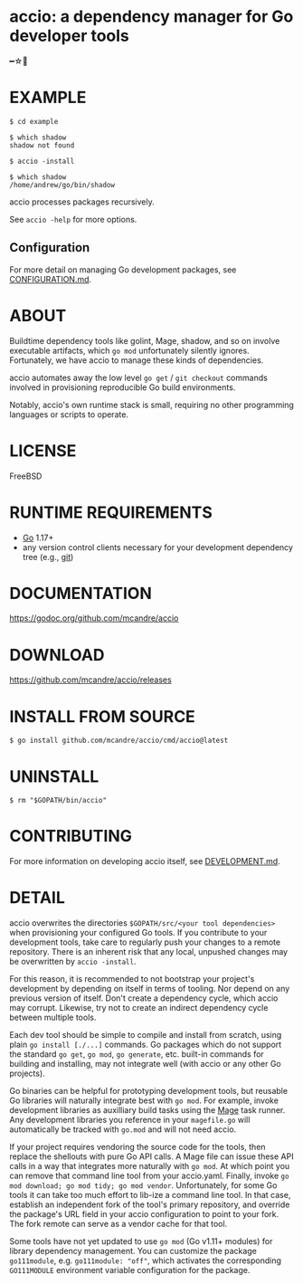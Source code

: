 # accio: a dependency manager for Go developer tools

━☆ﾟ

# EXAMPLE

```console
$ cd example

$ which shadow
shadow not found

$ accio -install

$ which shadow
/home/andrew/go/bin/shadow
```

accio processes packages recursively.

See `accio -help` for more options.

## Configuration

For more detail on managing Go development packages, see [CONFIGURATION.md](CONFIGURATION.md).

# ABOUT

Buildtime dependency tools like golint, Mage, shadow, and so on involve executable artifacts, which `go mod` unfortunately silently ignores. Fortunately, we have accio to manage these kinds of dependencies.

accio automates away the low level `go get` / `git checkout` commands involved in provisioning reproducible Go build environments.

Notably, accio's own runtime stack is small, requiring no other programming languages or scripts to operate.

# LICENSE

FreeBSD

# RUNTIME REQUIREMENTS

* [Go](https://golang.org/) 1.17+
* any version control clients necessary for your development dependency tree (e.g., [git](https://git-scm.com/))

# DOCUMENTATION

https://godoc.org/github.com/mcandre/accio

# DOWNLOAD

https://github.com/mcandre/accio/releases

# INSTALL FROM SOURCE

```console
$ go install github.com/mcandre/accio/cmd/accio@latest
```

# UNINSTALL

```console
$ rm "$GOPATH/bin/accio"
```

# CONTRIBUTING

For more information on developing accio itself, see [DEVELOPMENT.md](DEVELOPMENT.md).

# DETAIL

accio overwrites the directories `$GOPATH/src/<your tool dependencies>` when provisioning your configured Go tools. If you contribute to your development tools, take care to regularly push your changes to a remote repository. There is an inherent risk that any local, unpushed changes may be overwritten by `accio -install`.

For this reason, it is recommended to not bootstrap your project's development by depending on itself in terms of tooling. Nor depend on any previous version of itself. Don't create a dependency cycle, which accio may corrupt. Likewise, try not to create an indirect dependency cycle between multiple tools.

Each dev tool should be simple to compile and install from scratch, using plain `go install [./...]` commands. Go packages which do not support the standard `go get`, `go mod`, `go generate`, etc. built-in commands for building and installing, may not integrate well (with accio or any other Go projects).

Go binaries can be helpful for prototyping development tools, but reusable Go libraries will naturally integrate best with `go mod`. For example, invoke development libraries as auxilliary build tasks using the [Mage](https://magefile.org/) task runner. Any development libraries you reference in your `magefile.go` will automatically be tracked with `go.mod` and will not need accio.

If your project requires vendoring the source code for the tools, then replace the shellouts with pure Go API calls. A Mage file can issue these API calls in a way that integrates more naturally with `go mod`. At which point you can remove that command line tool from your accio.yaml. Finally, invoke `go mod download; go mod tidy; go mod vendor`. Unfortunately, for some Go tools it can take too much effort to lib-ize a command line tool. In that case, establish an independent fork of the tool's primary repository, and override the package's URL field in your accio configuration to point to your fork. The fork remote can serve as a vendor cache for that tool.

Some tools have not yet updated to use `go mod` (Go v1.11+ modules) for library dependency management. You can customize the package `go111module`, e.g. `go111module: "off"`, which activates the corresponding `GO111MODULE` environment variable configuration for the package.
